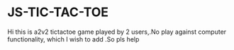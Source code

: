 # JS-TIC-TAC-TOE
Hi this is a2v2 tictactoe game played by 2 users,.No play against computer functionality, which I wish to add .So pls help
